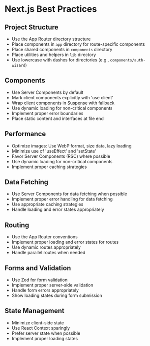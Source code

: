 # Next.js Best Practices

## Project Structure

- Use the App Router directory structure
- Place components in `app` directory for route-specific components
- Place shared components in `components` directory
- Place utilities and helpers in `lib` directory
- Use lowercase with dashes for directories (e.g., `components/auth-wizard`)

## Components

- Use Server Components by default
- Mark client components explicitly with 'use client'
- Wrap client components in Suspense with fallback
- Use dynamic loading for non-critical components
- Implement proper error boundaries
- Place static content and interfaces at file end

## Performance

- Optimize images: Use WebP format, size data, lazy loading
- Minimize use of 'useEffect' and 'setState'
- Favor Server Components (RSC) where possible
- Use dynamic loading for non-critical components
- Implement proper caching strategies

## Data Fetching

- Use Server Components for data fetching when possible
- Implement proper error handling for data fetching
- Use appropriate caching strategies
- Handle loading and error states appropriately

## Routing

- Use the App Router conventions
- Implement proper loading and error states for routes
- Use dynamic routes appropriately
- Handle parallel routes when needed

## Forms and Validation

- Use Zod for form validation
- Implement proper server-side validation
- Handle form errors appropriately
- Show loading states during form submission

## State Management

- Minimize client-side state
- Use React Context sparingly
- Prefer server state when possible
- Implement proper loading states
